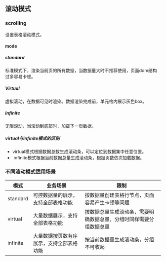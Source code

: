 ## 滚动模式

### scrolling

[表格scrolling配置]: https://js.devexpress.com/Vue/Documentation/ApiReference/UI_Components/dxDataGrid/Configuration/scrolling/

设置表格滚动模式。

#### mode

[mode]: https://js.devexpress.com/Vue/Documentation/ApiReference/UI_Components/dxDataGrid/Configuration/scrolling/#mode

##### standard

标准模式下，渲染当前页的所有数据，当数据量大时不推荐使用，页面dom结构过多容易卡顿。

##### Virtual

虚拟滚动，在数据可见时渲染。数据渲染完成前，单元格内展示灰色box。

##### Infinite

无限滚动，当滚动到底部时，加载下一页数据。

##### virtual与infinite模式的区别

- ​	virtual模式根据数据总数生成滚动条，可以定位到数据集中任意位置。
- ​	infinite模式根据当前数据总量生成滚动条，根据页数依次加载数据。





### 不同滚动模式适用场景

| 模式     | 业务场景                                 | 限制                                                         |
| -------- | ---------------------------------------- | ------------------------------------------------------------ |
| standard | 可控数据量的展示，支持全部表格功能       | 按数据量创建表格行节点，页面容易产生卡顿等问题               |
| virtual  | 大量数据展示，支持全部表格功能           | 按数据总量生成滚动条，需要明确数据总量，分组时同样需要分组数据总量 |
| infinite | 大量数据按页数有序展示，支持全部表格功能 | 按当前数据量生成滚动条，分组不可收起                         |

